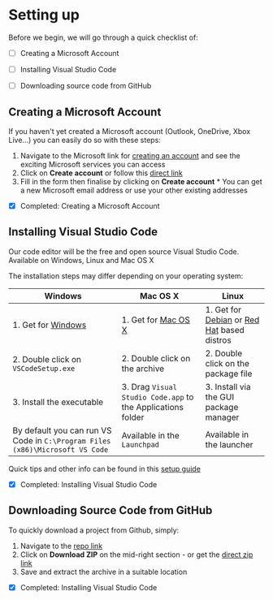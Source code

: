 # Setting up
Before we begin, we will go through a quick checklist of:
- [ ] Creating a Microsoft Account
- [ ] Installing Visual Studio Code
- [ ] Downloading source code from GitHub


## Creating a Microsoft Account
If you haven't yet created a Microsoft account (Outlook, OneDrive, Xbox Live...) you can easily do so with these steps:
  1. Navigate to the Microsoft link for [creating an account](https://www.microsoft.com/en-nz/account) and see the exciting Microsoft services you can access
  2. Click on **Create account** or follow this [direct link](https://signup.live.com/)
  3. Fill in the form then finalise by clicking on **Create account**
    * You can get a new Microsoft email address or use your other existing addresses
  - [x] Completed: Creating a Microsoft Account
  
## Installing Visual Studio Code
Our code editor will be the free and open source Visual Studio Code. Available on Windows, Linux and Mac OS X

The installation steps may differ depending on your operating system:

| Windows | Mac OS X | Linux |
| --- | --- | --- |
| 1. Get for [Windows](https://go.microsoft.com/fwlink/?LinkID=534107) | 1. Get for [Mac OS X](https://go.microsoft.com/fwlink/?LinkID=534106) | 1. Get for [Debian](http://go.microsoft.com/fwlink/?LinkID=760868) or [Red Hat](http://go.microsoft.com/fwlink/?LinkID=760867) based distros |
| 2. Double click on `VSCodeSetup.exe`  | 2. Double click on the archive | 2. Double click on the package file |
| 3. Install the executable | 3. Drag `Visual Studio Code.app` to the Applications folder | 3. Install via the GUI package manager |
| By default you can run VS Code in `C:\Program Files (x86)\Microsoft VS Code` | Available in the `Launchpad` | Available in the launcher |
Quick tips and other info can be found in this [setup guide](https://code.visualstudio.com/Docs/editor/setup)
- [x] Completed: Installing Visual Studio Code

## Downloading Source Code from GitHub
To quickly download a project from Github, simply:
  1. Navigate to the [repo link](https://github.com/ovishesh/MSA-GIT-WebDev-Workshop)
  2. Click on **Download ZIP** on the mid-right section
    - or get the [direct zip link](https://github.com/ovishesh/MSA-GIT-WebDev-Workshop/archive/master.zip)
  3. Save and extract the archive in a suitable location
  - [x] Completed: Installing Visual Studio Code
